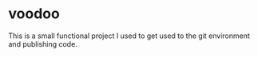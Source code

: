 # voodoo
This is a small functional project I used to get used to the git environment and publishing code.
